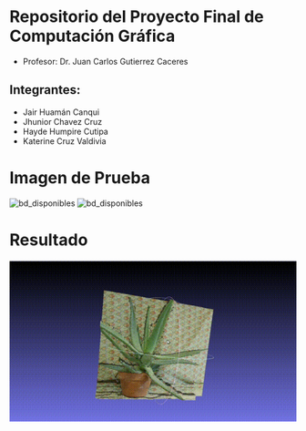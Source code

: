 # Repositorio del Proyecto Final de Computación Gráfica
 
- Profesor: 
Dr. Juan Carlos Gutierrez Caceres

## Integrantes:
- Jair Huamán Canqui
- Jhunior Chavez Cruz
- Hayde Humpire Cutipa
- Katerine Cruz Valdivia

# Imagen de Prueba
![bd_disponibles](Pruebas/bL5.png)
![bd_disponibles](Pruebas/bR5.png)

# Resultado
![](Resultados/plantita.gif) 
